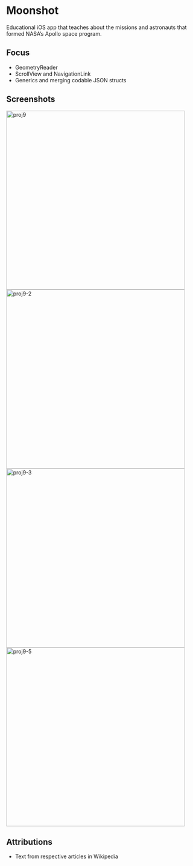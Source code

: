 # Moonshot
Educational iOS app that teaches about the missions and astronauts that formed NASA’s Apollo space program.

## Focus
* GeometryReader
* ScrollView and NavigationLink
* Generics and merging codable JSON structs

## Screenshots
<p float="left">
  <img width="473" alt="proj9" src="https://user-images.githubusercontent.com/29722295/198856691-5e80b8e4-8ab6-4a7d-ad5a-a4d59e5e4b86.png">
  <img width="473" alt="proj9-2" src="https://user-images.githubusercontent.com/29722295/198856700-df093f25-7512-4060-adc6-e9128549b792.png">
  <img width="473" alt="proj9-3" src="https://user-images.githubusercontent.com/29722295/198856704-0e09958c-cb0e-4c54-b430-82369ff83dee.png">
  <img width="473" alt="proj9-5" src="https://user-images.githubusercontent.com/29722295/198856709-d7bc04f6-ce29-4589-9aa0-565cbf48fdf3.png">
</p>

## Attributions
* Text from respective articles in Wikipedia 
